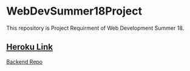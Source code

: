 # WebDevSummer18Project

This repository is Project Requirment of Web Development Summer 18.

## [Heroku Link](https://taportal18.herokuapp.com)


[Backend Repo](https://github.ccs.neu.edu/nipunmidha/TAPortalBackend)

